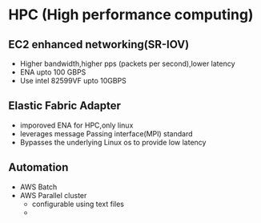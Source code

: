 # HPC (High performance computing)
 ## EC2 enhanced networking(SR-IOV)
   - Higher bandwidth,higher pps (packets per second),lower latency
   - ENA upto 100 GBPS
   - Use intel 82599VF upto 10GBPS
 ## Elastic Fabric Adapter
   - imporoved ENA for HPC,only linux
   - leverages message Passing interface(MPI) standard
   - Bypasses the underlying Linux os to provide low latency
 ## Automation
   - AWS Batch
   - AWS Parallel cluster
       - configurable using text files
       - 
